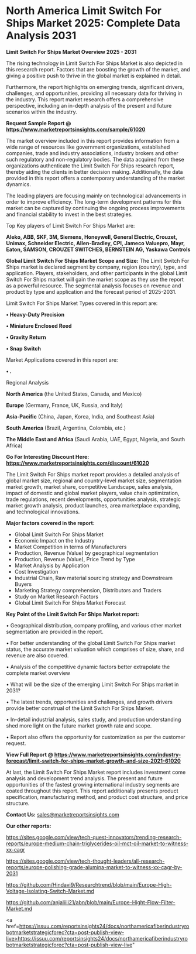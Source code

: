 # North America Limit Switch For Ships Market 2025: Complete Data Analysis 2031

<Strong> Limit Switch For Ships Market Overview 2025 - 2031</strong>

The rising technology in Limit Switch For Ships Market is also depicted in this research report. Factors that are boosting the growth of the market, and giving a positive push to thrive in the global market is explained in detail.

Furthermore, the report highlights on emerging trends, significant drivers, challenges, and opportunities, providing all necessary data for thriving in the industry. This report market research offers a comprehensive perspective, including an in-depth analysis of the present and future scenarios within the industry.

<strong>Request Sample Report @ <a href=https://www.marketreportsinsights.com/sample/61020>https://www.marketreportsinsights.com/sample/61020</a></strong>

The market overview included in this report provides information from a wide range of resources like government organizations, established companies, trade and industry associations, industry brokers and other such regulatory and non-regulatory bodies. The data acquired from these organizations authenticate the Limit Switch For Ships research report, thereby aiding the clients in better decision making. Additionally, the data provided in this report offers a contemporary understanding of the market dynamics.

The leading players are focusing mainly on technological advancements in order to improve efficiency. The long-term development patterns for this market can be captured by continuing the ongoing process improvements and financial stability to invest in the best strategies.

Top Key players of Limit Switch For Ships Market are:

<strong>Aleko, ABB, SKF, 3M, Siemens, Honeywell, General Electric, Crouzet, Unimax, Schneider Electric, Allen-Bradley, CPI, Jameco Valuepro, Mayr, Eaton, SAMSON, CROUZET SWITCHES, BERNSTEIN AG, Yaskawa Controls</strong>

<strong><b>Global Limit Switch For Ships Market Scope and Size:</b></strong>
The Limit Switch For Ships market is declared segment by company, region (country), type, and application. Players, stakeholders, and other participants in the global Limit Switch For Ships market will gain the market scope as they use the report as a powerful resource. The segmental analysis focuses on revenue and product by type and application and the forecast period of 2025-2031.

Limit Switch For Ships Market Types covered in this report are:

<strong>• Heavy-Duty Precision

• Miniature Enclosed Reed

• Gravity Return

• Snap Switch</strong>

Market Applications covered in this report are:

<strong>• .</strong> 

Regional Analysis

<strong>North America</strong> (the United States, Canada, and Mexico)

<strong>Europe</strong> (Germany, France, UK, Russia, and Italy)

<strong>Asia-Pacific</strong> (China, Japan, Korea, India, and Southeast Asia)

<strong>South America</strong> (Brazil, Argentina, Colombia, etc.)

<strong>The Middle East and Africa</strong> (Saudi Arabia, UAE, Egypt, Nigeria, and South Africa)

<strong>Go For Interesting Discount Here: <a href=https://www.marketreportsinsights.com/discount/61020>https://www.marketreportsinsights.com/discount/61020</a></strong>

The Limit Switch For Ships market report provides a detailed analysis of global market size, regional and country-level market size, segmentation market growth, market share, competitive Landscape, sales analysis, impact of domestic and global market players, value chain optimization, trade regulations, recent developments, opportunities analysis, strategic market growth analysis, product launches, area marketplace expanding, and technological innovations.

<strong><b>Major factors covered in the report:</b></strong>
<ul>
  <li>Global Limit Switch For Ships Market </li>
  <li>Economic Impact on the Industry</li>
  <li>Market Competition in terms of Manufacturers</li>
  <li>Production, Revenue (Value) by geographical segmentation</li>
  <li>Production, Revenue (Value), Price Trend by Type</li>
  <li>Market Analysis by Application</li>
  <li>Cost Investigation</li>
  <li>Industrial Chain, Raw material sourcing strategy and Downstream Buyers</li>
  <li>Marketing Strategy comprehension, Distributors and Traders</li>
  <li>Study on Market Research Factors</li>
  <li>Global Limit Switch For Ships Market Forecast</li>
</ul>

<strong><b>Key Point of the Limit Switch For Ships Market report:</b></strong>

• Geographical distribution, company profiling, and various other market segmentation are provided in the report.

• For better understanding of the global Limit Switch For Ships market status, the accurate market valuation which comprises of size, share, and revenue are also covered.

• Analysis of the competitive dynamic factors better extrapolate the complete market overview

• What will be the size of the emerging Limit Switch For Ships market in 2031?

• The latest trends, opportunities and challenges, and growth drivers provide better construal of the Limit Switch For Ships Market.

• In-detail industrial analysis, sales study, and production understanding shed more light on the future market growth rate and scope.

• Report also offers the opportunity for customization as per the customer request.

<strong><b>View Full Report @ <a href=https://www.marketreportsinsights.com/industry-forecast/limit-switch-for-ships-market-growth-and-size-2021-61020>https://www.marketreportsinsights.com/industry-forecast/limit-switch-for-ships-market-growth-and-size-2021-61020</a></b></strong>


At last, the Limit Switch For Ships Market report includes investment come analysis and development trend analysis. The present and future opportunities of the fastest growing international industry segments are coated throughout this report. This report additionally presents product specification, manufacturing method, and product cost structure, and price structure.

<strong>Contact Us:</strong>
sales@marketreportsinsights.com

<strong>Our other reports:</strong>

<a href=https://sites.google.com/view/tech-quest-innovators/trending-research-reports/europe-medium-chain-triglycerides-oil-mct-oil-market-to-witness-xx-cagr>https://sites.google.com/view/tech-quest-innovators/trending-research-reports/europe-medium-chain-triglycerides-oil-mct-oil-market-to-witness-xx-cagr</a>

<a href=https://sites.google.com/view/tech-thought-leaders/all-research-reports/europe-polishing-grade-alumina-market-to-witness-xx-cagr-by-2031>https://sites.google.com/view/tech-thought-leaders/all-research-reports/europe-polishing-grade-alumina-market-to-witness-xx-cagr-by-2031</a>

<a href=https://github.com/Hindavi9/Researchtrend/blob/main/Europe-High-Voltage-Isolating-Switch-Market.md>https://github.com/Hindavi9/Researchtrend/blob/main/Europe-High-Voltage-Isolating-Switch-Market.md</a>

<a href=https://github.com/anjaliiii21/abn/blob/main/Europe-Hight-Flow-Filter-Market.md>https://github.com/anjaliiii21/abn/blob/main/Europe-Hight-Flow-Filter-Market.md</a>

<a href=https://issuu.com/reportsinsights24/docs/northamericafiberindustryrobotmarketstrategicforec?cta=post-publish-view-live>https://issuu.com/reportsinsights24/docs/northamericafiberindustryrobotmarketstrategicforec?cta=post-publish-view-live</a>"
